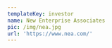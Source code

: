 ```yaml
---
templateKey: investor
name: New Enterprise Associates
pic: /img/nea.jpg
url: 'https://www.nea.com/'
---
```


